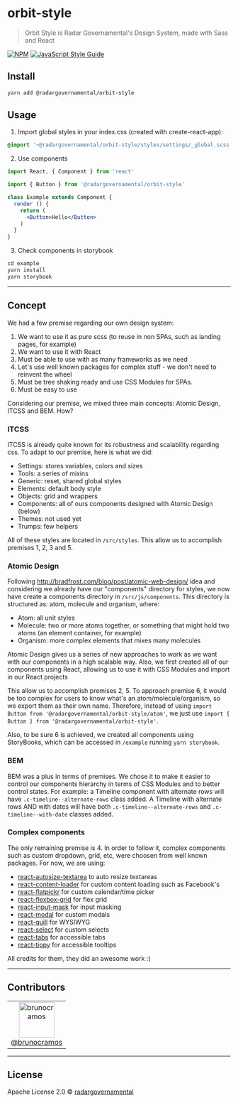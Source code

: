 # orbit-style

> Orbit Style is Radar Governamental's Design System, made with Sass and React

[![NPM](https://img.shields.io/npm/v/@radargovernamental/orbit-style.svg)](https://www.npmjs.com/package/orbit-style) [![JavaScript Style Guide](https://img.shields.io/badge/code_style-standard-brightgreen.svg)](https://standardjs.com)

## Install

```bash
yarn add @radargovernamental/orbit-style
```

## Usage

1. Import global styles in your index.css (created with create-react-app):
```css
@import '~@radargovernamental/orbit-style/styles/settings/_global.scss';
```

2. Use components

```jsx
import React, { Component } from 'react'

import { Button } from '@radargovernamental/orbit-style'

class Example extends Component {
  render () {
    return (
      <Button>Hello</Button>
    )
  }
}
```

3. Check components in storybook

```jsx
cd example
yarn install
yarn storybook
```

----

## Concept

We had a few premise regarding our own design system:

1. We want to use it as pure scss (to reuse in non SPAs, such as landing pages, for example)
2. We want to use it with React
3. Must be able to use with as many frameworks as we need
4. Let's use well known packages for complex stuff - we don't need to reinvent the wheel
5. Must be tree shaking ready and use CSS Modules for SPAs.
6. Must be easy to use

Considering our premise, we mixed three main concepts: Atomic Design, ITCSS and BEM. How?

### ITCSS

ITCSS is already quite known for its robustness and scalability regarding css. To adapt to our premise, here is what we did:

- Settings: stores variables, colors and sizes
- Tools: a series of mixins
- Generic: reset, shared global styles
- Elements: default body style
- Objects: grid and wrappers
- Components: all of ours components designed with Atomic Design (below)
- Themes: not used yet
- Trumps: few helpers

All of these styles are located in `/src/styles`.
This allow us to accomplish premises 1, 2, 3 and 5.

### Atomic Design

Following http://bradfrost.com/blog/post/atomic-web-design/ idea and considering we already have our "components" directory for styles, we now have create a components directory in `/src/js/components`. This directory is structured as: atom, molecule and organism, where:

- Atom: all unit styles
- Molecule: two or more atoms together, or something that might hold two atoms (an element container, for example)
- Organism: more complex elements that mixes many molecules

Atomic Design gives us a series of new approaches to work as we want with our components in a high scalable way. Also, we first created all of our components using React, allowing us to use it with CSS Modules and import in our React projects

This allow us to accomplish premises 2, 5. To approach premise 6, it would be too complex for users to know what's an atom/molecule/organism, so we export them as their own name. Therefore, instead of using `import Button from '@radargovernamental/orbit-style/atom'`, we just use `import { Button } from '@radargovernamental/orbit-style'`.

Also, to be sure 6 is achieved, we created all components using StoryBooks, which can be accessed in `/example` running `yarn storybook`.

### BEM

BEM was a plus in terms of premises. We chose it to make it easier to control our components hierarchy in terms of CSS Modules and to better control states.
For example: a Timeline component with alternate rows will have `.c-timeline--alternate-rows` class added. A Timeline with alternate rows AND with dates will have both `.c-timeline--alternate-rows` and `.c-timeline--with-date` classes added.

### Complex components

The only remaining premise is 4. In order to follow it, complex components such as custom dropdown, grid, etc, were choosen from well known packages. For now, we are using:

- [react-autosize-textarea](https://github.com/buildo/react-autosize-textarea) to auto resize textareas
- [react-content-loader](https://github.com/danilowoz/react-content-loader) for custom content loading such as Facebook's
- [react-flatpickr](https://github.com/coderhaoxin/react-flatpickr) for custom calendar/time picker
- [react-flexbox-grid](https://github.com/roylee0704/react-flexbox-grid) for flex grid
- [react-input-mask](https://github.com/sanniassin/react-input-mask) for input masking
- [react-modal](https://github.com/reactjs/react-modal) for custom modals
- [react-quill](https://github.com/zenoamaro/react-quill) for WYSIWYG
- [react-select](https://github.com/JedWatson/react-select) for custom selects
- [react-tabs](https://github.com/reactjs/react-tabs) for accessible tabs
- [react-tippy](https://github.com/tvkhoa/react-tippy) for accessible tooltips

All credits for them, they did an awesome work :)

---

## Contributors

<table>
  <tbody>
    <tr>
      <td align="center">
        <a href="https://github.com/brunocramos">
          <img src="https://avatars.githubusercontent.com/u/4956907?v=4" title="brunocramos" width="80" height="80"><br />
          @brunocramos
        </a>
      </td>
    </tr>
  </tbody>
</table>


---

## License

Apache License 2.0 © [radargovernamental](https://github.com/radargovernamental/orbit-style)
